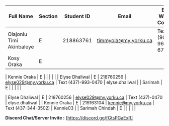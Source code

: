 | Full Name            		| Section | Student ID | Email       | Best Way to Contact | Discord Username     |
|-------------------------------|---------|------------|-------------|----------------------|-----------------------|
| Olajonlu Timi Akinbaleye 	| E       |  218863761          |    timmyola@my.yorku.ca         |   Text (905-965-6789)                   |           Timi.d1            |
| Kosy Oraka            	| E       |            |             |                      |                       |

| Kennie Oraka          	| E       |            |             |                      |                       |
| Elyse Dhaliwal       	 	| E       | 218760256 | elyse029@my.yorku.ca | Text (437)-993-0470 |  elyse.dhaliwal |
| Sarimah              		| E       |            |             |                      |                       |

| Elyse Dhaliwal       	 	| E       | 218760256 | elyse029@my.yorku.ca | Text (437)-0470 |  elyse.dhaliwal |
| Kennie Oraka          	| E       | 219163104           |  kennie@my.yorku.ca           |   Text (437-344-3502)                   |   Kennie03                    |
| Sarimah Chindah            		| E       |            |             |                      |                       |

**Discord Chat/Server Invite :** [https://discord.gg/fGtsPGaExR]


